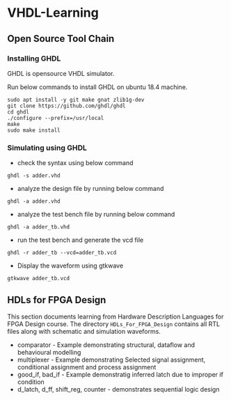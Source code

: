# VHDL-Learning

## Open Source Tool Chain

### Installing GHDL
GHDL is opensource VHDL simulator.

Run below commands to install GHDL on ubuntu 18.4 machine.

```
sudo apt install -y git make gnat zlib1g-dev
git clone https://github.com/ghdl/ghdl
cd ghdl
./configure --prefix=/usr/local
make
sudo make install
```

### Simulating using GHDL

* check the syntax using below command

```
ghdl -s adder.vhd
```

* analyze the design file by running below command

```
ghdl -a adder.vhd
```

* analyze the test bench file by running below command

```
ghdl -a adder_tb.vhd
```

* run the test bench and generate the vcd file

```
ghdl -r adder_tb --vcd=adder_tb.vcd
```

* Display the waveform using gtkwave

```
gtkwave adder_tb.vcd
```

## HDLs for FPGA Design

This section documents learning from Hardware Description Languages for FPGA Design course. The directory `HDLs_For_FPGA_Design` contains all RTL files along with schematic and simulation waveforms.

* comparator - Example demonstrating structural, dataflow and behavioural modelling
* multiplexer - Example demonstrating Selected signal assignment, conditional assignment and process assignment
* good_if, bad_if - Example demonstratig inferred latch due to improper if condition
* d_latch, d_ff, shift_reg, counter - demonstrates sequential logic design
